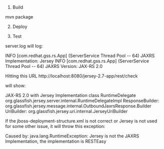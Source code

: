 1) Build

mvn package

2) Deploy

3) Test

server.log will log:

INFO  [com.redhat.gss.rs.App] (ServerService Thread Pool -- 64) JAXRS Implementation: Jersey
INFO  [com.redhat.gss.rs.App] (ServerService Thread Pool -- 64) JAXRS Version: JAX-RS 2.0


Hitting this URL 
http://localhost:8080/jersey-2.7-app/rest/check

will show:

JAX-RS 2.0 with Jersey
Implementation class
RuntimeDelegate org.glassfish.jersey.server.internal.RuntimeDelegateImpl
ResponseBuilder: org.glassfish.jersey.message.internal.OutboundJaxrsResponse.Builder
UriBuilder: org.glassfish.jersey.uri.internal.JerseyUriBuilder

If the jboss-deployment-structure.xml is not correct or Jersey is not used for some other issue, it will throw this exception:

Caused by: java.lang.RuntimeException: Jersey is not the JAXRS Implementation, the implementation is RESTEasy
